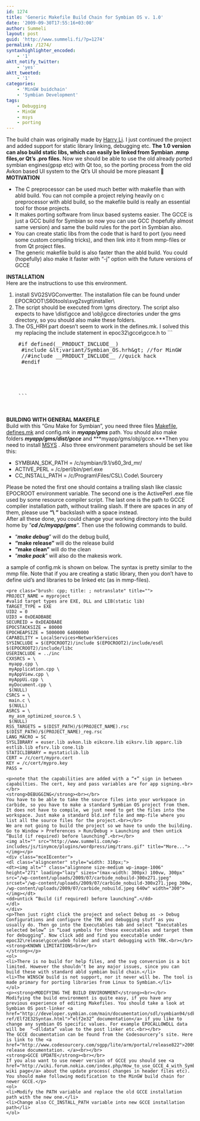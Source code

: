 ```yaml
---
id: 1274
title: 'Generic Makefile Build Chain for Symbian OS v. 1.0'
date: '2009-09-30T17:55:16+03:00'
author: Summeli
layout: post
guid: 'http://www.summeli.fi/?p=1274'
permalink: /1274/
syntaxhighlighter_encoded:
    - '1'
aktt_notify_twitter:
    - 'yes'
aktt_tweeted:
    - '1'
categories:
    - 'MinGW buidchain'
    - 'Symbian Development'
tags:
    - Debugging
    - MinGW
    - msys
    - porting
---
```


The build chain was originally made by [Harry Li](http://blogs.forum.nokia.com/blog/harry-lis-forum-nokia-blog/2009/02/10/a-generic-makefile-build-script-for-symbian). I just continued the project and added support for static library linking, debugging etc. **The 1.0 version can also build static libs, which can easily be linked from Symbian .mmp files,or Qt’s .pro files.** Now we should be able to use the old already ported symbian engines(gpsp etc) with Qt too, so the porting process from the old Avkon based UI system to the Qt’s UI should be more pleasant 🙂  
**MOTIVATION**

- The C preprocessor can be used much better with makefile than with abld build. You can not compile a project relying heavily on c preprocessor with abld build, so the makefile build is really an essential tool for those projects.
- It makes porting software from linux based systems easier. The GCCE is just a GCC build for Symbian so now you can use GCC (hopefully almost same version) and same the build rules for the port in Symbian also.
- You can create static libs from the code that is hard to port (you need some custom compiling tricks), and then link into it from mmp-files or from Qt project files.
- The generic makefile build is also faster than the abld build. You could (hopefully) also make it faster with “-j” option with the future versions of GCCE

**INSTALLATION**  
Here are the instructions to use this environment.

1. install SVG2SVGConvertter. The installation file can be found under EPOCROOT\\S60tools\\svg2svgt\\installer\\
2. The script should be executed from \\gms directory. The script also expects to have \\dist\\gcce and \\obj\\gcce directories under the gms directory, so you should also make these folders.
3. The OS\_HRH part doesn’t seem to work in the defines.mk. I solved this my replacing the include statement in epoc32\\gcce\\gcce.h to ```
    <pre class="brush: cpp; title: ; notranslate" title="">
    #if defined(__PRODUCT_INCLUDE__)
     #include &amp;lt;variant/Symbian_OS.hrh&amp;gt; //for MinGW
     //#include __PRODUCT_INCLUDE__ //quick hack
     #endif
    
    <p><img alt="" src="http://www.summeli.com/wp-includes/js/tinymce/plugins/wordpress/img/trans.gif" title="More..."></img></p>
    ```

  
**BUILDING WITH GENERAL MAKEFILE**  
Build with this “Gnu Make for Symbian”, you need three files [Makefile](http://www.summeli.com/wp-content/uploads/2009/09/Makefile), [defines.mk](http://www.summeli.com/wp-content/uploads/2009/09/defines.mk) and config.mk in ***myapp/gms*** path. You should also make folders ***myapp/gms/dist/gcce*** and ***myapp/gms/obj/gcce.***Then you need to install [MSYS](http://www.mingw.org/wiki/msys) . Also three environment parameters should be set like this:

- SYMBIAN\_SDK\_PATH = /c/symbian/9.1/s60\_3rd\_mr/
- ACTIVE\_PERL = /c/perl/bin/perl.exe
- CC\_INSTALL\_PATH = /c/Program\\Files/CSL\\ Code\\ Sourcery

Please be noted the first one should contains a trailing slash like classic EPOCROOT environment variable. The second one is the ActivePerl .exe file used by some resource compiler script. The last one is the path to GCCE compiler installation path, without trailing slash. If there are spaces in any of them, please use **“\\ ”** backslash with a space instead.  
After all these done, you could change your working directory into the build home by “***cd /c/myapp/gms***“. Then use the following commands to build.

- “***make debug***” will do the debug build,
- **“make release”** will do the release build
- **“make clean”** will do the clean
- “***make pack***” will also do the makesis work.

a sample of config.mk is shown on below. The syntax is pretty similar to the mmp file. Note that if you are creating a static library, then you don’t have to define uid’s and libraries to be linked etc (as in mmp-files).

```
<pre class="brush: cpp; title: ; notranslate" title="">
PROJECT_NAME = myproject
#valid target types are EXE, DLL and LIB(static lib)
TARGET_TYPE = EXE
UID2 = 0
UID3 = 0xDEADBABE
SECUREID = 0xDEADBABE
EPOCSTACKSIZE = 80000
EPOCHEAPSIZE = 5000000 64000000
CAPABILITY = LocalServices+NetworkServices
SYSINCLUDE = $(EPOCROOT2)/include $(EPOCROOT2)/include/esdl $(EPOCROOT2)/include/libc
USERINCLUDE = ../inc
CXXSRCS = \
 myapp.cpp \
 myApplication.cpp \
 myAppView.cpp \
 myAppUi.cpp \
 myDocument.cpp \
 $(NULL)
CSRCS = \
 main.c \
 $(NULL)
ASRCS = \
 my_asm_optimized_source.S \
 $(NULL)
RSS_TARGETS = $(DIST_PATH)/$(PROJECT_NAME).rsc $(DIST_PATH)/$(PROJECT_NAME)_reg.rsc
LANG_MACRO = SC
SYSLIBRARY = euser.lib avkon.lib eikcore.lib eiksrv.lib apparc.lib estlib.lib efsrv.lib cone.lib
STATICLIBRARY = mystaticlib.lib
CERT = /c/cert/mypro.cert
KEY = /c/cert/mypro.key
PASS =

<p>note that the capabilities are added with a “+” sign in between capabilties. The cert, key and pass variables are for app signing.<br></br>
<strong>DEBUGGING</strong><br></br>
You have to be able to take the source files into your workspace in carbide, so you have to make a standard Symbian OS project from them. It does not have to compile, we just need to get the files into the workspace. Just make a standard bld.inf file and mmp-file where you list all the source files for the project.<br></br>
We are not going to build the project so we have to undo the building. Go to Window > Preferences > Run/Debug > Launching and then untick “Build (if required) before launching”.<br></br>
<img alt="" src="http://www.summeli.com/wp-includes/js/tinymce/plugins/wordpress/img/trans.gif" title="More..."></img></p>
<div class="mceIEcenter">
<dl class="aligncenter" style="width: 310px;">
<dt><img alt="" class="alignnone size-medium wp-image-1006" height="271" loading="lazy" sizes="(max-width: 300px) 100vw, 300px" src="/wp-content/uploads/2009/07/carbide_nobuild-300x271.jpeg" srcset="/wp-content/uploads/2009/07/carbide_nobuild-300x271.jpeg 300w, /wp-content/uploads/2009/07/carbide_nobuild.jpeg 640w" width="300"></img></dt>
<dd>untick “Build (if required) before launching”.</dd>
</dl>
</div>
<p>Then just right click the project and select Debug as -> Debug Configurations and configure the TRK and debugging stuff as you usually do. Then go into the Executables tab and select “Executables selected below” in “Load symbols for these executables and target them for debugging”. Now click add and find you executable under epoc32\release\gcce\udeb folder and start debugging with TRK.<br></br>
<strong>KNOWN LIMITATIONS<br></br>
</strong></p>
<ol>
<li>There is no build for help files, and the svg conversion is a bit limited. However the shouldn’t be any major issues, since you can build these with standard abld symbian build chain.</li>
<li>The WINSCW build is not support, nor it never will be. The tool is made primary for porting libraries from Linux to Symbian.</li>
</ol>
<p><strong>MODIFYING THE BUILD ENVIRONMENT</strong><br></br>
Modifying the build environment is quite easy, if you have any previous experience of editing Makefiles. You should take a look at Symbian OS post-linker <a href="http://developer.symbian.com/main/documentation/sdl/symbian94/sdk/doc_source/ToolsAndUtilities94/Build-ref/Elf2E32Syntax.html">“elf2e32” documentation</a> if you like to change any symbian OS specific values. For example EPOCALLOWDLL data will be  “–dlldata” value to the post linker etc.<br></br>
The GCCE documentation can be found from the Codesourcery’s site. Here is link to the <a href="http://www.codesourcery.com/sgpp/lite/arm/portal/release822">2009q1 release documentation. </a><br></br>
<strong>GCCE UPDATE</strong><br></br>
If you also want to use newer version of GCCE you should see <a href="http://wiki.forum.nokia.com/index.php/How_to_use_GCCE_4_with_Symbian_SDKs">forum.nokia wiki page</a> about the update process( changes in header files etc). You should make following modification to the MinGW build chain for newer GCCE.</p>
<ol>
<li>Modify the PATH variable and replace the old GCCE installation path with the new one.</li>
<li>Change also CC_INSTALL_PATH variable into new GCCE installation path</li>
</ol>
```